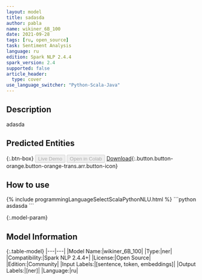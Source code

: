 ```yaml
---
layout: model
title: sadasda
author: pabla
name: wikiner_6B_100
date: 2021-09-28
tags: [ru, open_source]
task: Sentiment Analysis
language: ru
edition: Spark NLP 2.4.4
spark_version: 2.4
supported: false
article_header:
  type: cover
use_language_switcher: "Python-Scala-Java"
---
```


## Description

adasda

## Predicted Entities



{:.btn-box}
<button class="button button-orange" disabled>Live Demo</button>
<button class="button button-orange" disabled>Open in Colab</button>
[Download](https://s3.amazonaws.com/undefined/pabla/wikiner_6B_100_ru_2.4.4_2.4_1632842300383.zip){:.button.button-orange.button-orange-trans.arr.button-icon}

## How to use



<div class="tabs-box" markdown="1">
{% include programmingLanguageSelectScalaPythonNLU.html %}
```python
asdasda
```

</div>

{:.model-param}
## Model Information

{:.table-model}
|---|---|
|Model Name:|wikiner_6B_100|
|Type:|ner|
|Compatibility:|Spark NLP 2.4.4+|
|License:|Open Source|
|Edition:|Community|
|Input Labels:|[sentence, token, embeddings]|
|Output Labels:|[ner]|
|Language:|ru|